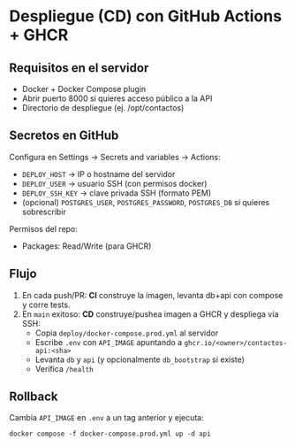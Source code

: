 # Despliegue (CD) con GitHub Actions + GHCR

## Requisitos en el servidor
- Docker + Docker Compose plugin
- Abrir puerto 8000 si quieres acceso público a la API
- Directorio de despliegue (ej. /opt/contactos)

## Secretos en GitHub
Configura en Settings → Secrets and variables → Actions:

- `DEPLOY_HOST`  → IP o hostname del servidor
- `DEPLOY_USER`  → usuario SSH (con permisos docker)
- `DEPLOY_SSH_KEY` → clave privada SSH (formato PEM)
- (opcional) `POSTGRES_USER`, `POSTGRES_PASSWORD`, `POSTGRES_DB` si quieres sobrescribir

Permisos del repo:
- Packages: Read/Write (para GHCR)

## Flujo
1. En cada push/PR: **CI** construye la imagen, levanta db+api con compose y corre tests.
2. En `main` exitoso: **CD** construye/pushea imagen a GHCR y despliega vía SSH:
   - Copia `deploy/docker-compose.prod.yml` al servidor
   - Escribe `.env` con `API_IMAGE` apuntando a `ghcr.io/<owner>/contactos-api:<sha>`
   - Levanta `db` y `api` (y opcionalmente `db_bootstrap` si existe)
   - Verifica `/health`

## Rollback
Cambia `API_IMAGE` en `.env` a un tag anterior y ejecuta:
```
docker compose -f docker-compose.prod.yml up -d api
```
